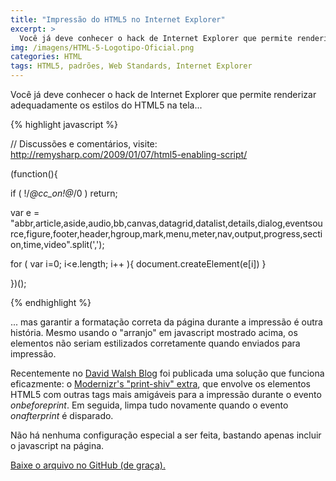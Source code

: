```yaml
---
title: "Impressão do HTML5 no Internet Explorer"
excerpt: >
  Você já deve conhecer o hack de Internet Explorer que permite renderizar adequadamente os estilos do HTML5 na tela... garantir a formatação correta durante a impressão é outra história...
img: /imagens/HTML-5-Logotipo-Oficial.png
categories: HTML
tags: HTML5, padrões, Web Standards, Internet Explorer
---
```


Você já deve conhecer o hack de Internet Explorer que permite renderizar adequadamente os estilos do HTML5 na tela...

{% highlight javascript %}

// Discussões e comentários, visite: http://remysharp.com/2009/01/07/html5-enabling-script/

(function(){

  if ( !/*@cc_on!@*/0 ) return;
  
  var e = "abbr,article,aside,audio,bb,canvas,datagrid,datalist,details,dialog,eventsource,figure,footer,header,hgroup,mark,menu,meter,nav,output,progress,section,time,video".split(',');
  
  for ( var i=0; i<e.length; i++ ){
    document.createElement(e[i])
  }

})();

{% endhighlight %}

... mas garantir a formatação correta da página durante a impressão é outra história. Mesmo usando o "arranjo" em javascript mostrado acima, os elementos não seriam estilizados corretamente quando enviados para impressão.

Recentemente no <a href="http://davidwalsh.name/html5-print?utm_source=feedburner&utm_medium=feed&utm_campaign=Feed%3A+Bludice+%28David+Walsh+Blog+%3A%3A+PHP%2C+CSS%2C+MooTools%2C+and+Everything+Else%29"  target="_blank">David Walsh Blog</a> foi publicada uma solução que funciona eficazmente: o <a href="https://github.com/aFarkas/html5shiv/blob/master/src/html5shiv-printshiv.js" rel="nofollow" target="_blank">Modernizr's "print-shiv" extra</a>, que envolve os elementos HTML5 com outras tags mais amigáveis para a impressão durante o evento <dfn title="Antes de imprimir">onbeforeprint</dfn>. Em seguida, limpa tudo novamente quando o evento <dfn title="Depois de imprimir">onafterprint</dfn> é disparado.

Não há nenhuma configuração especial a ser feita, bastando apenas incluir o javascript na página.

<a href="https://github.com/aFarkas/html5shiv/blob/master/src/html5shiv-printshiv.js" title="Clique para ir para o site externo" rel="nofollow" target="_blank">Baixe o arquivo no GitHub (de graça).</a>